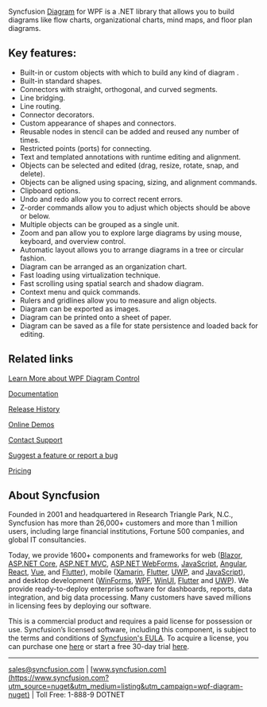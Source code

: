 Syncfusion [Diagram](https://www.syncfusion.com/wpf-controls/diagram?utm_source=nuget&utm_medium=listing&utm_campaign=wpf-diagram-nuget) for WPF is a .NET library that allows you to build diagrams like flow charts, organizational charts, mind maps, and floor plan diagrams.

## Key features:
* Built-in or custom objects with which to build any kind of diagram .
* Built-in standard shapes.
* Connectors with straight, orthogonal, and curved segments.
* Line bridging.
* Line routing.
* Connector decorators.
* Custom appearance of shapes and connectors.
* Reusable nodes in stencil can be added and reused any number of times.
* Restricted points (ports) for connecting.
* Text and templated annotations with runtime editing and alignment.
* Objects can be selected and edited (drag, resize, rotate, snap, and delete).
* Objects can be aligned using spacing, sizing, and alignment commands.
* Clipboard options.
* Undo and redo allow you to correct recent errors.
* Z-order commands allow you to adjust which objects should be above or below.
* Multiple objects can be grouped as a single unit.
* Zoom and pan allow you to explore large diagrams by using mouse, keyboard, and overview control.
* Automatic layout allows you to arrange diagrams in a tree or circular fashion.
* Diagram can be arranged as an organization chart.
* Fast loading using virtualization technique.
* Fast scrolling using spatial search and shadow diagram.
* Context menu and quick commands.
* Rulers and gridlines allow you to measure and align objects.
* Diagram can be exported as images.
* Diagram can be printed onto a sheet of paper.
* Diagram can be saved as a file for state persistence and loaded back for editing.

## Related links
[Learn More about WPF Diagram Control](https://www.syncfusion.com/wpf-controls/diagram?utm_source=nuget&utm_medium=listing&utm_campaign=wpf-diagram-nuget)

[Documentation](https://help.syncfusion.com/wpf/diagram/getting-started?utm_source=nuget&utm_medium=listing&utm_campaign=wpf-diagram-nuget)

[Release History](https://help.syncfusion.com/wpf/release-notes/v19.4.0.54?utm_source=nuget&utm_medium=listing&utm_campaign=wpf-diagram-nuget)

[Online Demos](https://github.com/syncfusion/wpf-demos?utm_source=nuget&utm_medium=listing&utm_campaign=wpf-diagram-nuget)

[Contact Support](https://www.syncfusion.com/support/directtrac/incidents/newincident/?utm_source=nuget&utm_medium=listing&utm_campaign=wpf-diagram-nuget)

[Suggest a feature or report a bug](https://www.syncfusion.com/feedback/wpf?utm_source=nuget&utm_medium=listing&utm_campaign=wpf-diagram-nuget)

[Pricing](https://www.syncfusion.com/sales/products/wpf?utm_source=nuget&utm_medium=listing&utm_campaign=wpf-diagram-nuget)

## About Syncfusion
Founded in 2001 and headquartered in Research Triangle Park, N.C., Syncfusion has more than 26,000+ customers and more than 1 million users, including large financial institutions, Fortune 500 companies, and global IT consultancies.

Today, we provide 1600+ components and frameworks for web ([Blazor](https://www.syncfusion.com/blazor-components?utm_source=nuget&utm_medium=listing&utm_campaign=wpf-diagram-nuget), [ASP.NET Core](https://www.syncfusion.com/aspnet-core-ui-controls?utm_source=nuget&utm_medium=listing&utm_campaign=wpf-diagram-nuget), [ASP.NET MVC](https://www.syncfusion.com/aspnet-mvc-ui-controls?utm_source=nuget&utm_medium=listing&utm_campaign=wpf-diagram-nuget), [ASP.NET WebForms](https://www.syncfusion.com/jquery/aspnet-webforms-ui-controls?utm_source=nuget&utm_medium=listing&utm_campaign=wpf-diagram-nuget), [JavaScript](https://www.syncfusion.com/javascript-ui-controls?utm_source=nuget&utm_medium=listing&utm_campaign=wpf-diagram-nuget), [Angular](https://www.syncfusion.com/angular-ui-components?utm_source=nuget&utm_medium=listing&utm_campaign=wpf-diagram-nuget), [React](https://www.syncfusion.com/react-ui-components?utm_source=nuget&utm_medium=listing&utm_campaign=wpf-diagram-nuget), [Vue](https://www.syncfusion.com/vue-ui-components?utm_source=nuget&utm_medium=listing&utm_campaign=wpf-diagram-nuget), and [Flutter](https://www.syncfusion.com/flutter-widgets?utm_source=nuget&utm_medium=listing&utm_campaign=wpf-diagram-nuget)), mobile ([Xamarin](https://www.syncfusion.com/xamarin-ui-controls?utm_source=nuget&utm_medium=listing&utm_campaign=wpf-diagram-nuget), [Flutter](https://www.syncfusion.com/flutter-widgets?utm_source=nuget&utm_medium=listing&utm_campaign=wpf-diagram-nuget), [UWP](https://www.syncfusion.com/uwp-ui-controls?utm_source=nuget&utm_medium=listing&utm_campaign=wpf-diagram-nuget), and [JavaScript](https://www.syncfusion.com/javascript-ui-controls?utm_source=nuget&utm_medium=listing&utm_campaign=wpf-diagram-nuget)), and desktop development ([WinForms](https://www.syncfusion.com/winforms-ui-controls?utm_source=nuget&utm_medium=listing&utm_campaign=wpf-diagram-nuget), [WPF](https://www.syncfusion.com/wpf-ui-controls?utm_source=nuget&utm_medium=listing&utm_campaign=wpf-diagram-nuget), [WinUI](https://www.syncfusion.com/winui-controls?utm_source=nuget&utm_medium=listing&utm_campaign=wpf-diagram-nuget), [Flutter](https://www.syncfusion.com/flutter-widgets?utm_source=nuget&utm_medium=listing&utm_campaign=wpf-diagram-nuget) and [UWP](https://www.syncfusion.com/uwp-ui-controls?utm_source=nuget&utm_medium=listing&utm_campaign=wpf-diagram-nuget)). We provide ready-to-deploy enterprise software for dashboards, reports, data integration, and big data processing. Many customers have saved millions in licensing fees by deploying our software.


This is a commercial product and requires a paid license for possession or use. Syncfusion’s licensed software, including this component, is subject to the terms and conditions of [Syncfusion's EULA](https://www.syncfusion.com/eula/es/?utm_source=nuget&utm_medium=listing&utm_campaign=wpf-diagram-nuget). To acquire a license, you can purchase one [here]( https://www.syncfusion.com/sales/products?utm_source=nuget&utm_medium=listing&utm_campaign=wpf-diagram-nuget) or start a free 30-day trial [here](https://www.syncfusion.com/account/manage-trials/start-trials?utm_source=nuget&utm_medium=listing&utm_campaign=wpf-diagram-nuget).

___

[sales@syncfusion.com](mailto:sales@syncfusion.com?Subject=Syncfusion%20Diagram%20WPF-%20NuGet) | [www.syncfusion.com](https://www.syncfusion.com?utm_source=nuget&utm_medium=listing&utm_campaign=wpf-diagram-nuget) | Toll Free: 1-888-9 DOTNET


